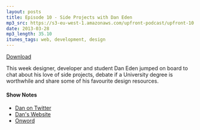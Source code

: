 ```yaml
---
layout: posts
title: Episode 10 - Side Projects with Dan Eden
mp3_src: https://s3-eu-west-1.amazonaws.com/upfront-podcast/upfront-10.mp3
date: 2013-03-28
mp3_length: 35.10
itunes_tags: web, development, design
---
```


<a href="https://s3-eu-west-1.amazonaws.com/upfront-podcast/upfront-10.mp3" class="download-button">Download</a>

This week designer, developer and student Dan Eden jumped on board to chat about his love of side projects, debate if a University degree is worthwhile and share some of his favourite design resources.


#### Show Notes
- [Dan on Twitter](http://twitter.com/_dte)
- [Dan's Website](http://http://daneden.me/)
- [Onword](http://onword.co/)
